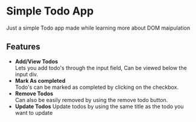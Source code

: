 # Simple Todo App  

Just a simple Todo app made while learning more about DOM maipulation  

## Features
- **Add/View Todos**  
Lets you add todo's through the input field, Can be viewed below the input div.  
- **Mark As completed**  
Todo's can be marked as completed by clicking on the checkbox.
- **Remove Todos**  
Can also be easily removed by using the remove todo button.
- **Update Todos**
Update todos by using the same title as the todo you want to update
